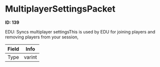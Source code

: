 # MultiplayerSettingsPacket

__ID: 139__

EDU: Syncs multiplayer settingsThis is used by EDU for joining players and removing players from your session,

<table><thead><tr><th>Field</th><th>Info</th></tr></thead><tbody>
<tr><td>Type</td><td>varint</td></tr>
</tbody></table>